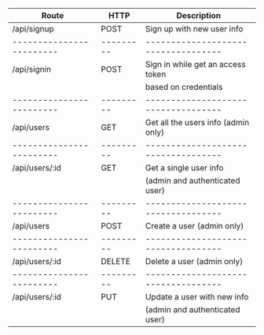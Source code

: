 
|          Route           |    HTTP   |            Description              |
| ------------------------ | --------- | ----------------------------------- |
| /api/signup              | POST      | Sign up with new user info          |
| ------------------------ | --------- | ----------------------------------- |
| /api/signin              | POST      | Sign in while get an access token   |
|                          |           | based on credentials                |
| ------------------------ | --------- | ----------------------------------- |
| /api/users               | GET       | Get all the users info (admin only) |
| ------------------------ | --------- | ----------------------------------- |
| /api/users/:id           | GET       | Get a single user info              |
|                          |           | (admin and authenticated user)      |
| ------------------------ | --------- | ----------------------------------- |
| /api/users               | POST      | Create a user (admin only)          |
| ------------------------ | --------- | ----------------------------------- |
| /api/users/:id           | DELETE    | Delete a user (admin only)          |
| ------------------------ | --------- | ----------------------------------- |
| /api/users/:id           | PUT       | Update a user with new info         |
|                          |           | (admin and authenticated user)      |
